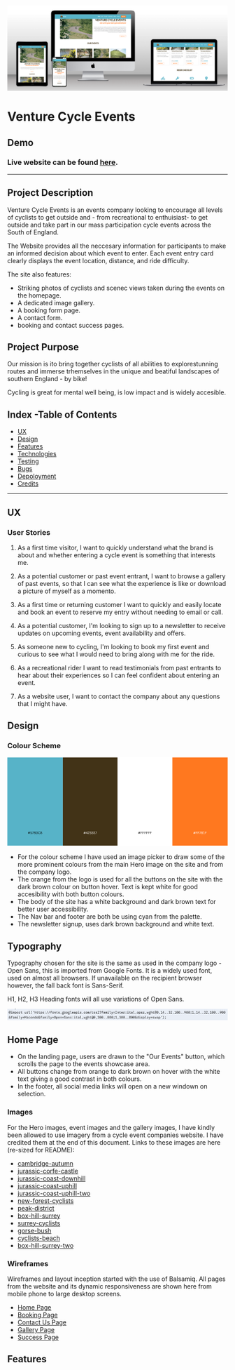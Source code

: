 ﻿![Image](assets/images/readme-mockup.png)
# Venture Cycle Events

## Demo

### Live website can be found [here](https://darren-longhurst.github.io/venture-cycling-mp-1/index.html).
---
## Project Description

Venture Cycle Events is an events company looking to encourage all levels of cyclists to get outside and - from recreational to enthuisiast- to get outside and take part in our mass participation cycle events across the South of England.

The Website provides all the neccesary information for participants to make an informed decision about which event to enter. Each event entry card clearly displays the event location, distance, and ride difficulty.

The site also features:

- Striking photos of cyclists and scenec views taken during the events on the homepage.
- A dedicated image gallery.
- A booking form page.
- A contact form.
- booking and contact success pages.

## Project Purpose

Our mission is ito bring together cyclists of all abilities to explorestunning routes and immerse trhemselves in the unique and beatiful landscapes of southern England - by bike!

Cycling is great for mental well being, is low impact and is widely accesible.

## Index -Table of Contents

- [UX](#ux)
- [Design](#design)
- [Features](#features)
- [Technologies]()
- [Testing]()
- [Bugs]()
- [Depoloyment]()
- [Credits]()
---
## UX

### User Stories

1. As a first time visitor, I want to quickly understand what the brand is about and whether entering a cycle event is something that interests me.

2. As a potential customer or past event entrant, I want to browse a gallery of past events, so that I can see what the experience is like or download a picture of myself as a momento.

3. As a first time or returning customer I want to quickly and easily locate and book an event to reserve my entry without needing to email or call.

4. As a potential customer, I'm looking to sign up to a newsletter to receive updates on upcoming events, event availability and offers.

5. As someone new to cycling, I'm looking to book my first event and curious to see what I would need to bring along with me for the ride.

6.  As a recreational rider I want to read testimonials from past entrants to hear about their experiences so I can feel confident about entering an event.

7. As a website user, I want to contact the company about any questions that I might have.

## Design

### Colour Scheme

![colour-palette](assets/README-files/mp1-colour-scheme.png)

* For the colour scheme I have used an image picker to draw some of the more prominent colours from the main Hero image on the site and from the company logo.
* The orange from the logo is used for all the buttons on the site with the dark brown colour on button hover. Text is kept white for good accesibility with both button colours. 
* The body of the site has a white background and dark brown text for better user accessibility.
* The Nav bar and footer are both be using cyan from the palette.
* The newsletter signup, uses dark brown background and white text.

## Typography

Typography chosen for the site is the same as used in the company logo - Open Sans, this is imported from Google Fonts. It is a widely used font, used on almost all browsers. If unavailable on the recipient browser however, the fall back font is Sans-Serif.

H1, H2, H3 Heading fonts will all use variations of Open Sans.

![google-fonts-import-link](assets/README-files/mp1-google-fonts.png)

## Home Page

* On the landing page, users are drawn to the "Our Events" button, which scrolls the page to the events showcase area. 
* All buttons change from orange to dark brown on hover with the white text giving a good contrast in both colours.
* In the footer, all social media links will open on a new windown on selection.

### Images

For the Hero images, event images and the gallery images, I have kindly been allowed to use imagery from a cycle event companies website. I have credited them at the end of this document. Links to these images are here (re-sized for README):

* [cambridge-autumn](assets/images/cambridge-autumn.jpg)
* [jurassic-corfe-castle](assets/images/jurassic-corfe-castle.jpg)
* [jurassic-coast-downhill](assets/images/jurassic-downhill.jpg)
* [jurassic-coast-uphill](assets/images/jurassic-uphill.jpg)
* [jurassic-coast-uphill-two](assets/images/jurassic-uphill-two.jpg)
* [new-forest-cyclists](assets/images/new-forest-2up.jpg)
* [peak-district](assets/images/peak-district-hill.jpg)
* [box-hill-surrey](assets/images/surrey-hills-box-hill.png)
* [surrey-cyclists](assets/images/cycle-club-surrey.png)
* [gorse-bush](assets/images/gorse-bush-new-forest.png)
* [cyclists-beach](assets/images/lepe-beach.png)
* [box-hill-surrey-two](assets/images/surrey-box-hill-two.jpg)

### Wireframes

Wireframes and layout inception started with the use of Balsamiq.
All pages from the website and its dynamic responsiveness are shown here from mobile phone to large desktop screens.

* [Home Page](wireframes/homepage.png)
* [Booking Page](wireframes/booking-request-page.png)
* [Contact Us Page](wireframes/contact-us-page.png)
* [Gallery Page](wireframes/gallery-page.png)
* [Success Page](wireframes/success-page.png)

## Features

